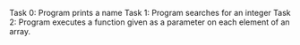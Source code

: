 Task 0: Program prints a name
Task 1: Program searches for an integer
Task 2: Program executes a function given as a parameter on each element of an array.
